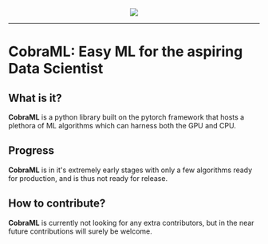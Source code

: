 <div align="center">
  <img src="https://user-images.githubusercontent.com/62492215/126851104-512dc9ec-6e6b-4ef3-91d5-df2eb339af75.png"><br>
</div>

____

# CobraML: Easy ML for the aspiring Data Scientist
## What is it?

**CobraML** is a python library built on the pytorch framework that hosts a plethora of ML algorithms which can harness both the GPU and CPU.

## Progress


**CobraML** is in it's extremely early stages with only a few algorithms ready for production, and is thus not ready for release.

## How to contribute?


**CobraML** is currently not looking for any extra contributors, but in the near future contributions will surely be welcome.




